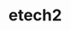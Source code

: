 # etech2

<!-- 3-22 weekend
    -yellow and white pages like the home page every other section.....partly done need to organize sections********* 
    -font just get some on page 
    -work on footer and make another one.......used contact us section on home page as example of footer********
    -different size video screen maybe another.....2 videos are side by side and smaller. look for videos that are ok to use***********
    -maybe have a background video on the video/photo section on homepage
    -web design page
        -tech symbols....looks good, add color ?**************
        -another footer......used contact us section may need another footer and add to footer******************
        -buttons need to be seperated use, put side by side with font 
        -image on accordian element
        -make header better -->
